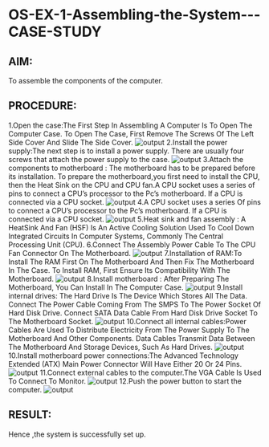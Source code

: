 # OS-EX-1-Assembling-the-System---CASE-STUDY

## AIM:
To assemble the components of the computer.

## PROCEDURE:
1.Open the case:The First Step In Assembling A Computer Is To Open The Computer Case. To Open The Case, First Remove The Screws Of The Left Side Cover And Slide The Side Cover.
![output](./e1.png)
2.Install the power supply:The next step is to install a power supply. There are usually four screws that attach the power supply to the case.
![output](./e2.png)
3.Attach the components to motherboard : The motherboard has to be prepared before its installation. To prepare the motherboard,you first need to install the CPU, then the Heat Sink on the CPU and CPU fan.A CPU socket uses a series of pins to connect a CPU’s processor to the Pc’s motherboard. If a CPU is connected via a CPU socket.
![output](./e3.png)
4.A CPU socket uses a series Of pins to connect a CPU’s processor to the Pc’s motherboard. If a CPU is connected via a CPU socket.
![output](./e4.png)
5.Heat sink and fan assembly : A HeatSink And Fan (HSF) Is An Active Cooling Solution Used To Cool Down Integrated Circuits In Computer Systems, Commonly The Central Processing Unit (CPU).
6.Connect The Assembly Power Cable To The CPU Fan Connector On The Motherboard.
![output](./e5.png)
7.Installation of RAM:To Install The RAM First On The Motherboard And Then Fix The Motherboard In The Case. To Install RAM, First Ensure Its Compatibility With The Motherboard.
![output](./e6.png)
8.Install motherboard : After Preparing The Motherboard, You Can Install In The Computer Case.
![output](./e7.png)
9.Install internal drives: The Hard Drive Is The Device Which Stores All The Data. Connect The Power Cable Coming From The SMPS To The Power Socket Of Hard Disk Drive. Connect SATA Data Cable From Hard Disk Drive Socket To The Motherboard Socket.
![output](./e8.png)
10.Connect all internal cables:Power Cables Are Used To Distribute Electricity From The Power Supply To The Motherboard And Other Components. Data Cables Transmit Data Between The Motherboard And Storage Devices, Such As Hard Drives.
![output](./e9.png)
10.Install motherboard power connections:The Advanced Technology Extended (ATX) Main Power Connector Will Have Either 20 Or 24 Pins.
![output](./e10.png)
11.Connect external cables to the computer.The VGA Cable Is Used To Connect To Monitor.
![output](./e11.png)
12.Push the power button to start the computer.
![output](./e12.png)

## RESULT:
Hence ,the system is successfully set up.
